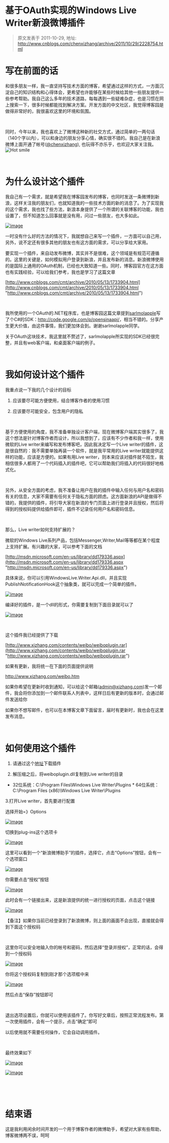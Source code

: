 # 基于OAuth实现的Windows Live Writer新浪微博插件 
> 原文发表于 2011-10-29, 地址: http://www.cnblogs.com/chenxizhang/archive/2011/10/29/2228754.html 


写在前面的话
======

 和很多朋友一样，我一直坚持写技术方面的博客，希望通过这样的方式，一方面沉淀自己的知识结构和心得体会，更希望也许能够在某些时候给其他一些朋友提供一些参考帮助。我自己这么多年的技术道路，每每遇到一些疑难杂症，也是习惯在网上搜索一下，很多时候都能找到解决方案。开发方面的中文社区，我觉得博客园是做得非常好的，我很喜欢这里的环境和氛围。

  

 同时，今年以来，我也喜欢上了微博这种新的社交方式，通过简单的一两句话（140个字以内），可以和身边的朋友分享心情，确实很不错的。我自己是在新浪微博上面开通了帐号([@chenxizhang](http://weibo.com/chenxizhang)), 也玩得不亦乐乎，也欢迎大家关注我。![Hot smile](./images/2228754-201110291920259060.png)

  

 为什么设计这个插件
=========

 我自己有一个需求，就是希望我在博客园发布的博客，也同时发送一条微博到新浪，这样关注我的朋友们，也就知道我的一些技术方面的新的消息了。为了实现我的这个需求，我也找了些方法，新浪本身提供了一个所谓的关联博客的功能，我也设置了，但不知道怎么回事就是没有用，问过一些朋友，也大多如此。

 [![image](./images/2228754-201110291920261078.png "image")](http://images.cnblogs.com/cnblogs_com/chenxizhang/201110/201110291920267457.png)

 一时没有什么好的方法的情况下，我就想自己来写一个插件，一方面可以自己用，另外，说不定还有很多其他的朋友也有这方面的需求，可以分享给大家用。

 要实现一个插件，来自动发布微博，其实并不是很难，这个领域是有规范可遵循的。这里的关键是，如何模拟用户登录到新浪，并且发布新的消息。新浪微博使用的是国际上通用的OAuth机制，已经也大致知道一些。同时，博客园官方在这方面也有实践经验，可以给我们参考，我也是学习了这篇文章

 [http://www.cnblogs.com/cmt/archive/2010/05/13/1733904.html](http://www.cnblogs.com/cmt/archive/2010/05/13/1733904.html "http://www.cnblogs.com/cmt/archive/2010/05/13/1733904.html")

  

 我所使用的一个OAuth的.NET程序库，也是博客园这篇文章提到[sarlmolapple](http://t.sina.com.cn/1653426785)写了个C#的SDK：<http://code.google.com/p/opensinaapi/>，相当不错的。分享产生更大价值，由这件事情，我们更加体会到。谢谢sarlmolapple同学。

 关于OAuth这块技术，我这里就不赘述了，sarlmolapple所实现的SDK已经很完整，并且有web客户端，和桌面客户端的例子。

  

 我如何设计这个插件
=========

 我重点说一下我的几个设计的目标

 1. 应该要尽可能方便使用，结合博客作者的使用习惯

 2. 应该要尽可能安全，包含用户的隐私

  

 基于方便使用的角度，我不准备单独设计客户端，现在微博客户端其实很多了，我这个想法是针对博客作者而设计，所以我想到了，应该有不少作者和我一样，使用微软的Live writer来编写和发布博客吧，因此我决定写一个Live writer的插件，这是很自然的：我不需要单独再装一个软件，就是我平常用的Live writer就能提供这样的功能，应该是方便的。如果有用Live writer，则本来应该对插件就不陌生，我相信很多人都用了一个代码插入的插件吧，它可以帮助我们将插入的代码很好地格式化。

  

 另外，从安全方面的考虑，我不准备让用户在我的插件中输入任何与用户名和密码有关的信息，大家不需要有任何关于隐私方面的顾虑。这方面新浪的API是做得不错的，我提供的插件，将引导大家在新浪的专门页面上进行登录并且授权，然后将得到的授权码提供给插件即可，插件不记录任何用户名和密码信息。

  

 那么，Live writer如何支持扩展的？

 微软的Windows Live系列产品，包括Messenger,Writer,Mail等等都在某个程度上支持扩展。有兴趣的大家，可以参考下面的文档

 [http://msdn.microsoft.com/en-us/library/dd179336.aspx](http://msdn.microsoft.com/en-us/library/dd179336.aspx "http://msdn.microsoft.com/en-us/library/dd179336.aspx")

 具体来说，你可以引用WindowsLive.Writer.Api.dll，并且实现PublishNotificationHook这个抽象类，就可以完成一个简单的插件。

 [![image](./images/2228754-201110291920272572.png "image")](http://images.cnblogs.com/cnblogs_com/chenxizhang/201110/201110291920264175.png)

 编译好的插件，是一个dll的形式，你需要复制到下面目录就可以了

 [![image](./images/2228754-201110291920273162.png "image")](http://images.cnblogs.com/cnblogs_com/chenxizhang/201110/201110291920273685.png)

  

 这个插件我已经提供了下载

 [http://www.xizhang.com/contents/weibo/weiboplugin.rar](http://www.xizhang.com/contents/weibo/weiboplugin.rar "http://www.xizhang.com/contents/weibo/weiboplugin.rar")

 如果有更新，我将统一在下面的页面提供说明

 <http://www.xizhang.com/weibo.htm> 

 如果你希望在更新时收到通知，可以给这个邮箱([admin@xizhang.com](mailto:admin@xizhang.com))发一个邮件，我会将你添加到一个邮件联系人列表中，这样日后有更新的版本时，会通过邮件发送给你

 如果你不想写邮件，也可以在本博客文章下面留言，届时有更新时，我也会在这里发布消息。

  

 如何使用这个插件
========

 1. 请通过这个[地址](http://www.xizhang.com/contents/weibo/weiboplugin.rar)下载插件

 2. 解压缩之后，将weiboplugin.dll复制到Live writer的目录

 * 32位系统：C:\Program Files\Windows Live Writer\Plugins * 64位系统：C:\Program Files (x86)\Windows Live Writer\Plugins

 3.打开Live writer，首先要进行配置

 选择开始=》Options

 [![image](./images/2228754-201110291920287372.png "image")](http://images.cnblogs.com/cnblogs_com/chenxizhang/201110/20111029192028719.png)

 切换到plug-ins这个选项卡

 [![image](./images/2228754-201110291920285246.png "image")](http://images.cnblogs.com/cnblogs_com/chenxizhang/201110/201110291920283261.png)

 这里可以看到一个“新浪微博助手”的插件，选择它，点击“Options”按钮，会有一个选项窗口

 [![image](./images/2228754-201110291920292488.png "image")](http://images.cnblogs.com/cnblogs_com/chenxizhang/201110/201110291920292455.png)

 你需要点击“授权”按钮

 [![image](./images/2228754-201110291920298933.png "image")](http://images.cnblogs.com/cnblogs_com/chenxizhang/201110/201110291920295868.png)

 此时会有一个链接出来，这是新浪提供的统一进行授权的页面，点击这个链接

 [![image](./images/2228754-201110291920305378.png "image")](http://images.cnblogs.com/cnblogs_com/chenxizhang/201110/201110291920295901.png)

 【备注】如果你当前已经登录到了新浪微博，则上面的画面不会出现，直接就会得到下面这个授权码

  

 这里你可以安全地输入你的帐号和密码，然后选择“登录并授权”，正常的话，会得到一个授权码

 [![image](./images/2228754-201110291920313001.png "image")](http://images.cnblogs.com/cnblogs_com/chenxizhang/201110/201110291920303492.png)

 你将这个授权码复制到刚才那个选项框中来

 [![image](./images/2228754-201110291920315019.png "image")](http://images.cnblogs.com/cnblogs_com/chenxizhang/201110/201110291920314671.png)

 然后点击“保存”按钮即可

  

 退出选项设置后，你就可以使用该插件了。你写好文章后，按照正常流程发布。第一次使用插件，会有一个提示，点击“确定”即可

 以后使用就不需要任何操作，它会自动调用插件。

  

 最终效果如下

 [![image](./images/2228754-201110291920341380.png "image")](http://images.cnblogs.com/cnblogs_com/chenxizhang/201110/201110291920335741.png)

 [![image](./images/2228754-201110291920403403.png "image")](http://images.cnblogs.com/cnblogs_com/chenxizhang/201110/201110291920375298.png)

  

  

   结束语
====

 这是我利用闲余时间开发的一个用于博客作者的微博助手，希望对大家有些帮助，博客微博两不误，呵呵



